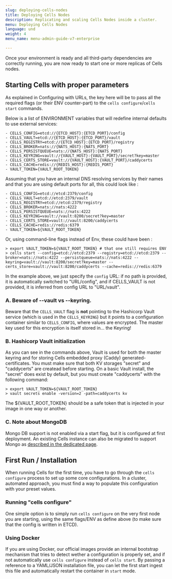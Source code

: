 ```yaml
---
slug: deploying-cells-nodes
title: Deploying Cells Nodes
description: Replicating and scaling Cells Nodes inside a cluster.
menu: Deploying Cells Nodes
language: und
weight: 4
menu_name: menu-admin-guide-v7-enterprise

---
```

Once your environment is ready and all third-party dependencies are correctly running, you are now ready to start one or more 
replicas of Cells nodes.

## Starting Cells with proper parameters

As explained in Configuring with URLs, the key here will be to pass all the required flags (or their ENV counter-part) to the `cells configure`/`cells start` commands.

Below is a list of ENVIRONMENT variables that will redefine internal defaults to use external services:

    - CELLS_CONFIG=etcd://{ETCD_HOST}:{ETCD_PORT}/config
    - CELLS_VAULT=etcd://{ETCD_HOST}:{ETCD_PORT}/vault
    - CELLS_REGISTRY=etcd://{ETCD_HOST}:{ETCD_PORT}/registry
    - CELLS_BROKER=nats://{NATS_HOST}:{NATS_PORT}
    - CELLS_PERSISTQUEUE=nats://{NATS_HOST}:{NATS_PORT}
    - CELLS_KEYRING=vault://{VAULT_HOST}:{VAULT_PORT}/secret?key=master
    - CELLS_CERTS_STORE=vault://{VAULT_HOST}:{VAULT_PORT}/caddycerts
    - CELLS_CACHE=redis://{REDIS_HOST}:{REDIS_PORT}
    - VAULT_TOKEN={VAULT_ROOT_TOKEN}

Assuming that you have an internal DNS resolving services by their names and that you are using default ports for all, this could look like : 

    - CELLS_CONFIG=etcd://etcd:2379/config
    - CELLS_VAULT=etcd://etcd:2379/vault
    - CELLS_REGISTRY=etcd://etcd:2379/registry
    - CELLS_BROKER=nats://nats:4222
    - CELLS_PERSISTQUEUE=nats://nats:4222
    - CELLS_KEYRING=vault://vault:8200/secret?key=master
    - CELLS_CERTS_STORE=vault://vault:8200/caddycerts
    - CELLS_CACHE=redis://redis:6379
    - VAULT_TOKEN=${VAULT_ROOT_TOKEN}

Or, using command-line flags instead of Env, these could have been : 

    > export VAULT_TOKEN=${VAULT_ROOT_TOKEN} # that one still requires ENV 
    > cells start --config=etcd://etcd:2379 --registry=etcd://etcd:2379 --broker=nats://nats:4222 --persistqueue=nats://nats:4222 --keyring=vault://vault:8200/secret?key=master --certs_store=vault://vault:8200/caddycerts --cache=redis://redis:6379

In the example above, we just specify the `config` URL: if no path is provided, it is automatically switched to "URL/config", and if CELLS_VAULT is not provided, it is inferred from config URL to "URL/vault". 

### A. Beware of --vault vs --keyring.

Beware that the `CELLS_VAULT` flag is **not** pointing to the Hashicorp Vault service (which is used in the `CELLS_KEYRING`) but it points to a configuration container similar to `CELLS_CONFIG`, where values are encrypted. The master key used for this encryption is itself stored in... the Keyring!

### B. Hashicorp Vault initialization

As you can see in the commands above, Vault is used for both the master keyring and for storing Cells embedded proxy (Caddy) generated-certificates. You must make sure that both KV storages "secret" and "caddycerts" are createad before starting. On a basic Vault install, the "secret" does exist by default, but you must create "caddycerts" with the following command: 

    > export VAULT_TOKEN=${VAULT_ROOT_TOKEN}
    > vault secrets enable -version=2 -path=caddycerts kv

The ${VAULT_ROOT_TOKEN} should be a safe token that is injected in your image in one way or another. 

### C. Note about MongoDB

Mongo DB support is not enabled via a start flag, but it is configured at first deployment. An existing Cells instance can also be migrated to support Mongo as [described in the dedicated page](./configuring-mongo-storage).

## First Run / Installation

When running Cells for the first time, you have to go through the `cells configure` process to set up some core configurations. In a cluster, automated approach, you must find a way to populate this configuration with your preset values. 

### Running "cells configure"

One simple option is to simply run `cells configure` on the very first node you are starting, using the same flags/ENV as define above (to make sure that the config is written in ETCD).

### Using Docker

If you are using Docker, our official images provide an internal bootstrap mechanism that tries to detect wether a configuration is properly set, and if not automatically use `cells configure` instead of `cells start`. By passing a reference to a YAML/JSON installation file, you can let the first start ingest this file and automatically restart the container in `start` mode.